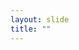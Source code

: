 ```yaml
---
layout: slide
title: ""
---
```


<section data-background-image="assets/images/Slide58.png" data-background-size="70%" data-background-position="center"></section>
